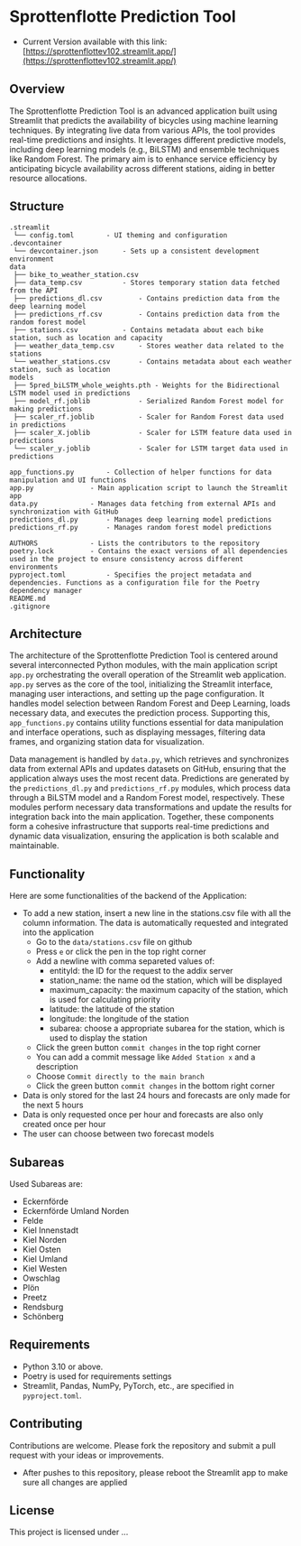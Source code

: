 # Sprottenflotte Prediction Tool

- Current Version available with this link: [https://sprottenflottev102.streamlit.app/](https://sprottenflottev102.streamlit.app/)

## Overview

The Sprottenflotte Prediction Tool is an advanced application built using Streamlit that predicts the availability of bicycles using machine learning techniques. By integrating live data from various APIs, the tool provides real-time predictions and insights. It leverages different predictive models, including deep learning models (e.g., BiLSTM) and ensemble techniques like Random Forest. The primary aim is to enhance service efficiency by anticipating bicycle availability across different stations, aiding in better resource allocations.

## Structure

```
.streamlit
 └── config.toml		- UI theming and configuration
.devcontainer
 └── devcontainer.json		- Sets up a consistent development environment
data
 ├── bike_to_weather_station.csv
 ├── data_temp.csv			- Stores temporary station data fetched from the API
 ├── predictions_dl.csv			- Contains prediction data from the deep learning model
 ├── predictions_rf.csv			- Contains prediction data from the random forest model
 ├── stations.csv			- Contains metadata about each bike station, such as location and capacity
 ├── weather_data_temp.csv		- Stores weather data related to the stations
 └── weather_stations.csv		- Contains metadata about each weather station, such as location
models
 ├── 5pred_biLSTM_whole_weights.pth	- Weights for the Bidirectional LSTM model used in predictions
 ├── model_rf.joblib			- Serialized Random Forest model for making predictions
 ├── scaler_rf.joblib			- Scaler for Random Forest data used in predictions
 ├── scaler_X.joblib			- Scaler for LSTM feature data used in predictions
 └── scaler_y.joblib			- Scaler for LSTM target data used in predictions

app_functions.py		- Collection of helper functions for data manipulation and UI functions
app.py				- Main application script to launch the Streamlit app
data.py				- Manages data fetching from external APIs and synchronization with GitHub
predictions_dl.py		- Manages deep learning model predictions
predictions_rf.py		- Manages random forest model predictions

AUTHORS				- Lists the contributors to the repository
poetry.lock			- Contains the exact versions of all dependencies used in the project to ensure consistency across different environments
pyproject.toml			- Specifies the project metadata and dependencies. Functions as a configuration file for the Poetry dependency manager
README.md
.gitignore
```

## Architecture

The architecture of the Sprottenflotte Prediction Tool is centered around several interconnected Python modules, with the main application script `app.py` orchestrating the overall operation of the Streamlit web application. `app.py` serves as the core of the tool, initializing the Streamlit interface, managing user interactions, and setting up the page configuration. It handles model selection between Random Forest and Deep Learning, loads necessary data, and executes the prediction process. Supporting this, `app_functions.py` contains utility functions essential for data manipulation and interface operations, such as displaying messages, filtering data frames, and organizing station data for visualization.

Data management is handled by `data.py`, which retrieves and synchronizes data from external APIs and updates datasets on GitHub, ensuring that the application always uses the most recent data. Predictions are generated by the `predictions_dl.py` and `predictions_rf.py` modules, which process data through a BiLSTM model and a Random Forest model, respectively. These modules perform necessary data transformations and update the results for integration back into the main application. Together, these components form a cohesive infrastructure that supports real-time predictions and dynamic data visualization, ensuring the application is both scalable and maintainable.

## Functionality

Here are some functionalities of the backend of the Application:

- To add a new station, insert a new line in the stations.csv file with all the column information. The data is automatically requested and integrated into the application
  - Go to the `data/stations.csv` file on github
  - Press `e` or click the pen in the top right corner
  - Add a newline with comma separeted values of:
    - entityId: the ID for the request to the addix server
    - station_name: the name od the station, which will be displayed
    - maximum_capacity: the maximum capacity of the station, which is used for calculating priority
    - latitude: the latitude of the station
    - longitude: the longitude of the station
    - subarea: choose a appropriate subarea for the station, which is used to display the station
  - Click the green button `commit changes` in the top right corner
  - You can add a commit message like `Added Station x` and a description
  - Choose `Commit directly to the main branch`
  - Click the green button `commit changes` in the bottom right corner
- Data is only stored for the last 24 hours and forecasts are only made for the next 5 hours
- Data is only requested once per hour and forecasts are also only created once per hour
- The user can choose between two forecast models

## Subareas

Used Subareas are:

- Eckernförde
- Eckernförde Umland Norden
- Felde
- Kiel Innenstadt
- Kiel Norden
- Kiel Osten
- Kiel Umland
- Kiel Westen
- Owschlag
- Plön
- Preetz
- Rendsburg
- Schönberg

## Requirements

- Python 3.10 or above.
- Poetry is used for requirements settings
- Streamlit, Pandas, NumPy, PyTorch, etc., are specified in `pyproject.toml`.

## Contributing

Contributions are welcome. Please fork the repository and submit a pull request with your ideas or improvements.

- After pushes to this repository, please reboot the Streamlit app to make sure all changes are applied

## License

This project is licensed under ...
